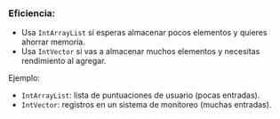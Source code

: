 ### Eficiencia:

- Usa `IntArrayList` si esperas almacenar pocos elementos y quieres ahorrar memoria.
- Usa `IntVector` si vas a almacenar muchos elementos y necesitas rendimiento al agregar.

Ejemplo:
- `IntArrayList`: lista de puntuaciones de usuario (pocas entradas).
- `IntVector`: registros en un sistema de monitoreo (muchas entradas).

